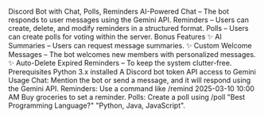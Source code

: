 Discord Bot with Chat, Polls, Reminders
 AI-Powered Chat – The bot responds to user messages using the Gemini API.
Reminders – Users can create, delete, and modify reminders in a structured format.
 Polls – Users can create polls for voting within the server.
Bonus Features 
✨ AI Summaries – Users can request message summaries.
 ✨ Custom Welcome Messages – The bot welcomes new members with personalized messages.
 ✨ Auto-Delete Expired Reminders – To keep the system clutter-free.
Prerequisites
Python 3.x installed
A Discord bot token
API access to Gemini
Usage
Chat: Mention the bot or send a message, and it will respond using the Gemini API.
Reminders: Use a command like /remind 2025-03-10 10:00 AM Buy groceries to set a reminder.
Polls: Create a poll using /poll "Best Programming Language?" "Python, Java, JavaScript".
